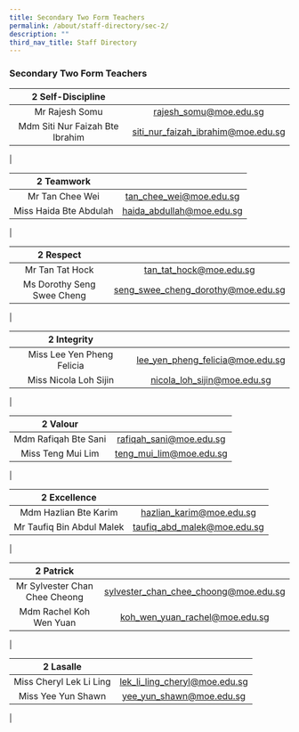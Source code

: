 ```yaml
---
title: Secondary Two Form Teachers
permalink: /about/staff-directory/sec-2/
description: ""
third_nav_title: Staff Directory
---
```

### **Secondary Two Form Teachers**

| 2 Self-Discipline |  |
|:---:|:---:|
| Mr Rajesh Somu | [rajesh_somu@moe.edu.sg](mailto:rajesh_somu@moe.edu.sg) |
| Mdm Siti Nur Faizah Bte Ibrahim | [siti_nur_faizah_ibrahim@moe.edu.sg](mailto:siti_nur_faizah_ibrahim@moe.edu.sg) |
|

| 2 Teamwork |  |
|:---:|:---:|
| Mr Tan Chee Wei | [tan_chee_wei@moe.edu.sg](mailto:tan_chee_wei@moe.edu.sg) |
| Miss Haida Bte Abdulah | [haida_abdullah@moe.edu.sg](mailto:haida_abdullah@moe.edu.sg) |
|

| 2 Respect |  |
|:---:|:---:|
| Mr Tan Tat Hock | [tan_tat_hock@moe.edu.sg](mailto:tan_tat_hock@moe.edu.sg) |
| Ms Dorothy Seng Swee Cheng | [seng_swee_cheng_dorothy@moe.edu.sg](mailto:seng_swee_cheng_dorothy@moe.edu.sg) |
|

| 2 Integrity |  |
|:---:|:---:|
| Miss Lee Yen Pheng Felicia | [lee_yen_pheng_felicia@moe.edu.sg](mailto:lee_yen_pheng_felicia@moe.edu.sg) |
| Miss Nicola Loh Sijin | [nicola_loh_sijin@moe.edu.sg](mailto:nicola_loh_sijin@moe.edu.sg) |
|

| 2 Valour |  |
|:---:|:---:|
| Mdm Rafiqah Bte Sani | [rafiqah_sani@moe.edu.sg](mailto:rafiqah_sani@moe.edu.sg) |
| Miss Teng Mui Lim | [teng_mui_lim@moe.edu.sg](mailto:teng_mui_lim@moe.edu.sg) |
|

| 2 Excellence |  |
|:---:|:---:|
| Mdm Hazlian Bte Karim | [hazlian_karim@moe.edu.sg](mailto:hazlian_karim@moe.edu.sg) |
| Mr Taufiq Bin Abdul Malek | [taufiq_abd_malek@moe.edu.sg](mailto:taufiq_abd_malek@moe.edu.sg) |
|

| 2 Patrick |  |
|:---:|:---:|
| Mr Sylvester Chan Chee Cheong | [sylvester_chan_chee_choong@moe.edu.sg](mailto:sylvester_chan_chee_choong@moe.edu.sg) |
| Mdm Rachel Koh Wen Yuan | [koh_wen_yuan_rachel@moe.edu.sg](mailto:koh_wen_yuan_rachel@moe.edu.sg) |
|

| 2 Lasalle |  |
|:---:|:---:|
| Miss Cheryl Lek Li Ling | [lek_li_ling_cheryl@moe.edu.sg](mailto:lek_li_ling_cheryl@moe.edu.sg) |
| Miss Yee Yun Shawn | [yee_yun_shawn@moe.edu.sg](mailto:yee_yun_shawn@moe.edu.sg) |
|